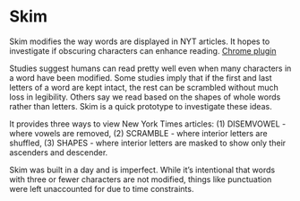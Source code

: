 # Skim

Skim modifies the way words are displayed in NYT articles. It hopes to investigate if obscuring characters can enhance reading. [Chrome plugin](https://chrome.google.com/webstore/detail/skim/ooebdnkfnegjknekehpfpjabmkkomejk)

Studies suggest humans can read pretty well even when many characters in a word have been modified. Some studies imply that if the first and last letters of a word are kept intact, the rest can be scrambled without much loss in legibility. Others say we read based on the shapes of whole words rather than letters. Skim is a quick prototype to investigate these ideas.

It provides three ways to view New York Times articles: 
(1) DISEMVOWEL - where vowels are removed,
(2) SCRAMBLE - where interior letters are shuffled,
(3) SHAPES - where interior letters are masked to show only their ascenders and descender.

Skim was built in a day and is imperfect. While it’s intentional that words with three or fewer characters are not modified, things like punctuation were left unaccounted for due to time constraints.
